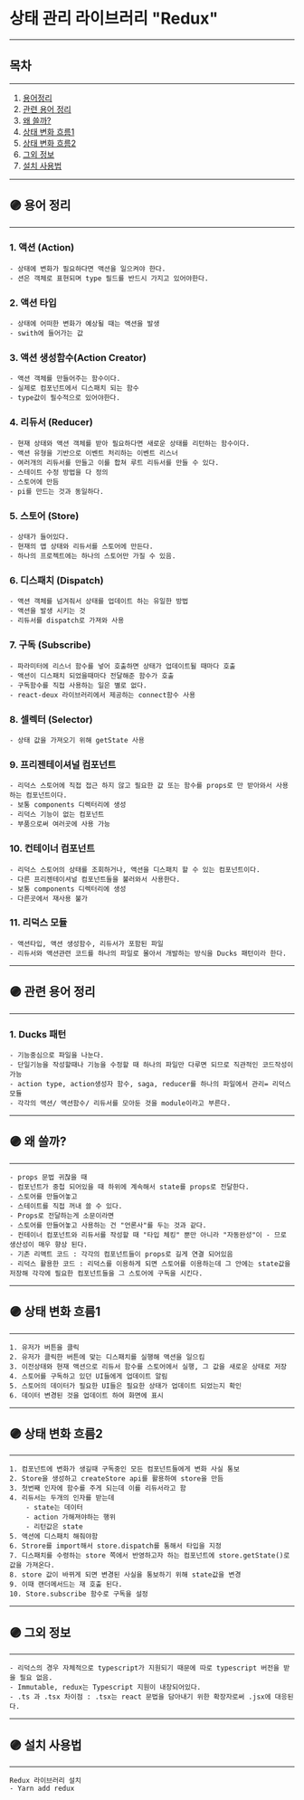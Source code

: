 # 상태 관리 라이브러리 "Redux"
---
## 목차
---
1. [용어정리](#-용어-정리)
2. [관련 용어 정리](#-관련-용어-정리)
3. [왜 쓸까?](#-왜-쓸까)
4. [상태 변화 흐름1](#-상태-변화-흐름1)
5. [상태 변화 흐름2](#-상태-변화-흐름2)
6. [그외 정보](#-그외-정보)
7. [설치 사용법](#-설치-사용법)
---

## 🟣 용어 정리

---

### 1. 액션 (Action)

    - 상태에 변화가 필요하다면 액션을 일으켜야 한다.
    - 션은 객체로 표현되며 type 필드를 반드시 가지고 있어야한다.

### 2. 액션 타입

    - 상태에 어떠한 변화가 예상될 때는 액션을 발생
    - swith에 들어가는 값

### 3. 액션 생성함수(Action Creator)

    - 액션 객체를 만들어주는 함수이다.
    - 실제로 컴포넌트에서 디스패치 되는 함수
    - type값이 필수적으로 있어야한다.

### 4. 리듀서 (Reducer)

    - 현재 상태와 액션 객체를 받아 필요하다면 새로운 상태를 리턴하는 함수이다.
    - 액션 유형을 기반으로 이벤트 처리하는 이벤트 리스너
    - 여러개의 리듀서를 만들고 이를 합쳐 루트 리듀서를 만들 수 있다.
    - 스테이트 수정 방법을 다 정의
    - 스토어에 만듬
    - pi를 만드는 것과 동일하다.

### 5. 스토어 (Store)

    - 상태가 들어있다.
    - 현재의 앱 상태와 리듀서를 스토어에 만든다.
    - 하나의 프로젝트에는 하나의 스토어만 가질 수 있음.

### 6. 디스패치 (Dispatch)

    - 액션 객체를 넘겨줘서 상태를 업데이트 하는 유일한 방법
    - 액션을 발생 시키는 것
    - 리듀서를 dispatch로 가져와 사용

### 7. 구독 (Subscribe)

    - 파라미터에 리스너 함수를 넣어 호출하면 상태가 업데이트될 때마다 호출
    - 액션이 디스패치 되었을때마다 전달해준 함수가 호출
    - 구독함수를 직접 사용하는 일은 별로 없다.
    - react-deux 라이브러리에서 제공하는 connect함수 사용

### 8. 셀렉터 (Selector)

    - 상태 값을 가져오기 위해 getState 사용

### 9. 프리젠테이셔널 컴포넌트

    - 리덕스 스토어에 직접 접근 하지 않고 필요한 값 또는 함수를 props로 만 받아와서 사용하는 컴포넌트이다.
    - 보통 components 디렉터리에 생성
    - 리덕스 기능이 없는 컴포넌트
    - 부품으로써 여러곳에 사용 가능

### 10. 컨테이너 컴포넌트

    - 리덕스 스토어의 상태를 조회하거나, 액션을 디스패치 할 수 있는 컴포넌트이다.
    - 다른 프리젠테이셔널 컴포넌트들을 불러와서 사용한다.
    - 보통 components 디렉터리에 생성
    - 다른곳에서 재사용 불가

### 11. 리덕스 모듈

    - 액션타입, 액션 생성함수, 리듀서가 포함된 파일
    - 리듀서와 액션관련 코드를 하나의 파일로 몰아서 개발하는 방식을 Ducks 패턴이라 한다.

---

## 🟣 관련 용어 정리

---

### 1. Ducks 패턴

    - 기능중심으로 파일을 나눈다.
    - 단일기능을 작성할때나 기능을 수정할 때 하나의 파일만 다루면 되므로 직관적인 코드작성이 가능
    - action type, action생성자 함수, saga, reducer를 하나의 파일에서 관리= 리덕스 모듈
    - 각각의 액션/ 액션함수/ 리듀서를 모아둔 것을 module이라고 부른다.
---

## 🟣 왜 쓸까?

---

    - props 문법 귀찮을 때
    - 컴포넌트가 중첩 되어있을 때 하위에 계속해서 state를 props로 전달한다.
    - 스토어를 만들어놓고
    - 스테이트를 직접 꺼내 쓸 수 있다.
    - Props로 전달하는게 소문이라면
    - 스토어를 만들어놓고 사용하는 건 "언론사"를 두는 것과 같다.
    - 컨테이너 컴포넌트와 리듀서를 작성할 때 "타입 체킹" 뿐만 아니라 "자동완성"이 - 므로 생산성이 매우 향상 된다.
    - 기존 리액트 코드 : 각각의 컴포넌트들이 props로 길게 연결 되어있음
    - 리덕스 활용한 코드 : 리덕스를 이용하게 되면 스토어를 이용하는데 그 안에는 state값을 저장해 각각에 필요한 컴포넌트들을 그 스토어에 구독을 시킨다.

---

## 🟣 상태 변화 흐름1

---

    1. 유저가 버튼을 클릭
    2. 유저가 클릭한 버튼에 맞는 디스패치를 실행해 액션을 일으킴
    3. 이전상태와 현재 액션으로 리듀서 함수를 스토어에서 실행, 그 값을 새로운 상태로 저장
    4. 스토어를 구독하고 있던 UI들에게 업데이트 알림
    5. 스토어의 데이터가 필요한 UI들은 필요한 상태가 업데이트 되었는지 확인
    6. 데이터 변경된 것을 업데이트 하여 화면에 표시

---

## 🟣 상태 변화 흐름2

---

    1. 컴포넌트에 변화가 생길때 구독중인 모든 컴포넌트들에게 변화 사실 통보
    2. Store을 생성하고 createStore api를 활용하여 store을 만듬
    3. 첫번째 인자에 함수를 주게 되는데 이를 리듀서라고 함
    4. 리듀서는 두개의 인자를 받는데
    	- state는 데이터
    	- action 가해져야하는 행위
    	- 리턴값은 state
    5. 액션에 디스패치 해줘야함
    6. Strore를 import해서 store.dispatch를 통해서 타입을 지정
    7. 디스패치를 수령하는 store 쪽에서 반영하고자 하는 컴포넌트에 store.getState()로 값을 가져온다.
    8. store 값이 바뀌게 되면 변경된 사실을 통보하기 위해 state값을 변경
    9. 이때 랜더메서드는 재 호출 된다.
    10. Store.subscribe 함수로 구독을 설정

------------

## 🟣 그외 정보

---

    - 리덕스의 경우 자체적으로 typescript가 지원되기 때문에 따로 typescript 버전을 받을 필요 없음.
    - Immutable, redux는 Typescript 지원이 내장되어있다.    
    - .ts 과 .tsx 차이점 : .tsx는 react 문법을 담아내기 위한 확장자로써 .jsx에 대응된다.

---

## 🟣 설치 사용법

---

    Redux 라이브러리 설치
    - Yarn add redux





